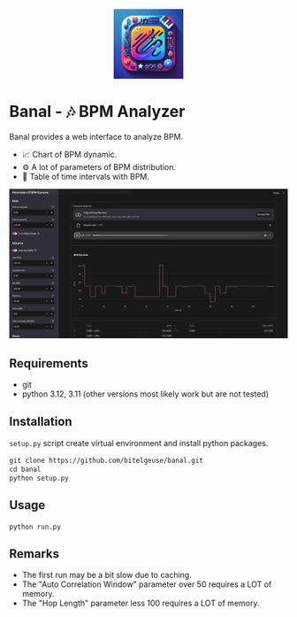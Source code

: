 <div align="center">
  <img src="assets/logo.png" alt="Banal logo" width="25%">
</div>

# Banal - 🎶 BPM Analyzer
Banal provides a web interface to analyze BPM.
* 📈 Chart of BPM dynamic.
* ⚙️ A lot of parameters of BPM distribution.
* 📝 Table of time intervals with BPM.

![Web Interface](./assets/interface.png)

## Requirements

* git
* python 3.12, 3.11 (other versions most likely work but are not tested)

## Installation

`setup.py` script create virtual environment and install python packages.
```shell
git clone https://github.com/bitelgeuse/banal.git
cd banal
python setup.py
```

## Usage

```shell
python run.py
```

## Remarks
* The first run may be a bit slow due to caching.
* The "Auto Correlation Window" parameter over 50 requires a LOT of memory.
* The "Hop Length" parameter less 100 requires a LOT of memory.
